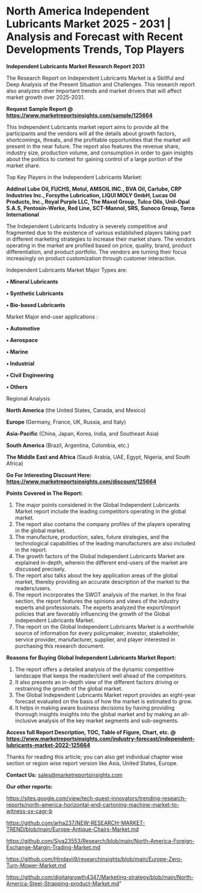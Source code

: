 # North America Independent Lubricants Market 2025 - 2031 | Analysis and Forecast with Recent Developments Trends, Top Players

<strong>Independent Lubricants Market Research Report 2031</strong>

The Research Report on Independent Lubricants Market is a Skillful and Deep Analysis of the Present Situation and Challenges. This research report also analyzes other important trends and market drivers that will affect market growth over 2025-2031.

<strong>Request Sample Report @ <a href=https://www.marketreportsinsights.com/sample/125664>https://www.marketreportsinsights.com/sample/125664</a></strong>

This Independent Lubricants market report aims to provide all the participants and the vendors will all the details about growth factors, shortcomings, threats, and the profitable opportunities that the market will present in the near future. The report also features the revenue share, industry size, production volume, and consumption in order to gain insights about the politics to contest for gaining control of a large portion of the market share.

Top Key Players in the Independent Lubricants Market:

<strong>Addinol Lube Oil, FUCHS, Motul, AMSOIL INC., BVA Oil, Carlube, CRP Industries Inc., Forsythe Lubrication, LIQUI MOLY GmbH, Lucas Oil Products, Inc., Royal Purple LLC, The Maxol Group, Tulco Oils, Unil-Opal S.A.S, Pentosin-Werke, Red Line, SCT-Mannol, SRS, Sunoco Group, Torco International</strong>

The Independent Lubricants Industry is severely competitive and fragmented due to the existence of various established players taking part in different marketing strategies to increase their market share. The vendors operating in the market are profiled based on price, quality, brand, product differentiation, and product portfolio. The vendors are turning their focus increasingly on product customization through customer interaction.

Independent Lubricants Market Major Types are:

<strong>• Mineral Lubricants

• Synthetic Lubricants

• Bio-based Lubricants</strong>

Market Major end-user applications :

<strong>• Automotive

• Aerospace

• Marine

• Industrial

• Civil Engineering

• Others</strong>

Regional Analysis

</u><strong><b>North America</b></strong> (the United States, Canada, and Mexico)

<strong><b>Europe </b></strong>(Germany, France, UK, Russia, and Italy)

<strong><b>Asia-Pacific</b></strong> (China, Japan, Korea, India, and Southeast Asia)

<strong><b>South America</b></strong> (Brazil, Argentina, Colombia, etc.)

<strong><b>The Middle East and Africa</b></strong> (Saudi Arabia, UAE, Egypt, Nigeria, and South Africa)

<strong>Go For Interesting Discount Here: <a href=https://www.marketreportsinsights.com/discount/125664>https://www.marketreportsinsights.com/discount/125664</a></strong>

<strong>Points Covered in The Report:</strong>
<ol>
  <li>The major points considered in the Global Independent Lubricants Market report include the leading competitors operating in the global market.</li>
  <li>The report also contains the company profiles of the players operating in the global market.</li>
  <li>The manufacture, production, sales, future strategies, and the technological capabilities of the leading manufacturers are also included in the report.</li>
  <li>The growth factors of the Global Independent Lubricants Market are explained in-depth, wherein the different end-users of the market are discussed precisely.</li>
  <li>The report also talks about the key application areas of the global market, thereby providing an accurate description of the market to the readers/users.</li>
  <li>The report incorporates the SWOT analysis of the market. In the final section, the report features the opinions and views of the industry experts and professionals. The experts analyzed the export/import policies that are favorably influencing the growth of the Global Independent Lubricants Market.</li>
  <li>The report on the Global Independent Lubricants Market is a worthwhile source of information for every policymaker, investor, stakeholder, service provider, manufacturer, supplier, and player interested in purchasing this research document.</li>
</ol>
<strong>Reasons for Buying Global Independent Lubricants Market Report:</strong>

<ol>
  <li>The report offers a detailed analysis of the dynamic competitive landscape that keeps the reader/client well ahead of the competitors.</li>
  <li>It also presents an in-depth view of the different factors driving or restraining the growth of the global market.</li>
  <li>The Global Independent Lubricants Market report provides an eight-year forecast evaluated on the basis of how the market is estimated to grow.</li>
  <li>It helps in making aware business decisions by having providing thorough insights insights into the global market and by making an all-inclusive analysis of the key market segments and sub-segments.</li>
</ol>
<strong>Access full Report Description, TOC, Table of Figure, Chart, etc. @ <a href=https://www.marketreportsinsights.com/industry-forecast/independent-lubricants-market-2022-125664>https://www.marketreportsinsights.com/industry-forecast/independent-lubricants-market-2022-125664</a></strong>


Thanks for reading this article; you can also get individual chapter wise section or region wise report version like Asia, United States, Europe.

<strong>Contact Us:</strong>
sales@marketreportsinsights.com

<strong>Our other reports:</strong>

<a href=https://sites.google.com/view/tech-quest-innovators/trending-research-reports/north-america-horizontal-end-cartoning-machine-market-to-witness-xx-cagr-b>https://sites.google.com/view/tech-quest-innovators/trending-research-reports/north-america-horizontal-end-cartoning-machine-market-to-witness-xx-cagr-b</a>

<a href=https://github.com/arha237/NEW-RESEARCH-MARKET-TREND/blob/main/Europe-Antique-Chairs-Market.md>https://github.com/arha237/NEW-RESEARCH-MARKET-TREND/blob/main/Europe-Antique-Chairs-Market.md</a>

<a href=https://github.com/Siya23553/Research/blob/main/North-America-Foreign-Exchange-Margin-Trading-Market.md>https://github.com/Siya23553/Research/blob/main/North-America-Foreign-Exchange-Margin-Trading-Market.md</a>

<a href=https://github.com/Hindavii9/researchinsights/blob/main/Europe-Zero-Turn-Mower-Market.md>https://github.com/Hindavii9/researchinsights/blob/main/Europe-Zero-Turn-Mower-Market.md</a>

<a href=https://github.com/digitalgrowth4347/Marketing-strategy/blob/main/North-America-Steel-Strapping-product-Market.md>https://github.com/digitalgrowth4347/Marketing-strategy/blob/main/North-America-Steel-Strapping-product-Market.md</a>"

